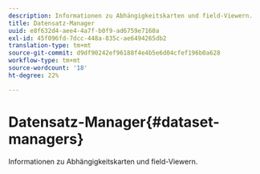 ```yaml
---
description: Informationen zu Abhängigkeitskarten und field-Viewern.
title: Datensatz-Manager
uuid: e8f632d4-aee4-4a7f-b0f9-ad6759e7160a
exl-id: 45f096fd-7dcc-448a-835c-ae6494265db2
translation-type: tm+mt
source-git-commit: d9df90242ef96188f4e4b5e6d04cfef196b0a628
workflow-type: tm+mt
source-wordcount: '18'
ht-degree: 22%

---
```


# Datensatz-Manager{#dataset-managers}

Informationen zu Abhängigkeitskarten und field-Viewern.
